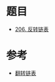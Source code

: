 

# 题目

- [206. 反转链表](https://leetcode.cn/problems/reverse-linked-list/)

# 参考

- [翻转链表](https://programmercarl.com/0206.%E7%BF%BB%E8%BD%AC%E9%93%BE%E8%A1%A8.html#%E7%AE%97%E6%B3%95%E5%85%AC%E5%BC%80%E8%AF%BE)